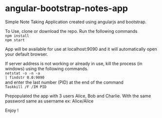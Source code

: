 # angular-bootstrap-notes-app
Simple Note Taking Application created using angularjs and bootstrap.

To Use, clone or download the repo.
Run the following commands
<br/>
<code>npm install</code>
<br/>
<code>npm start</code>

App will be available for use at localhost:9090 and it will automatically open your default browser.

If server address is not working or already in use, kill the process (in windows) using the following commands.
<br/>
<code>netstat -o -n -a | findstr 0.0:9090</code>
<br/>
and enter the last number (PID) at the end of the command
<br/>
<code>Taskkill /F /IM PID</code>

Prepopulated the app with 3 users
Alice, Bob and Charlie. With the same password same as username ex: Alice/Alice

Enjoy !
